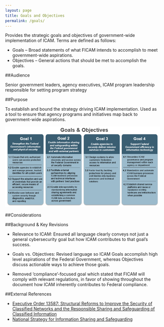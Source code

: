 ```yaml
---
layout: page
title: Goals and Objectives
permalink: /goals/
---
```


Provides the strategic goals and objectives of government-wide implementation of ICAM. Terms are defined as follows:

- Goals – Broad statements of what FICAM intends to accomplish to meet government-wide aspirations.
- Objectives – General actions that should be met to accomplish the goals.

##Audience

Senior government leaders, agency executives, ICAM program leadership responsible for setting program strategy

##Purpose

To establish and bound the strategy driving ICAM implementation. Used as a tool to ensure that agency programs and initiatives map back to government-wide aspirations.

<div style="text-align:center"><img src="../img/GoalsObjectives.png"/></div>

##Considerations

##Background & Key Revisions

- Relevance to ICAM: Ensured all language clearly conveys not just a general cybersecurity goal but how ICAM contributes to that goal’s success.

- Goals vs. Objectives: Revised language so ICAM Goals accomplish high level aspirations of the Federal Government, whereas Objectives discuss actionable ways to achieve those goals.

- Removed ‘compliance’-focused goal which stated that FICAM will comply with relevant regulations, in favor of showing throughout the document how ICAM inherently contributes to Federal compliance.  

##External References

* <a href="https://www.whitehouse.gov/the-press-office/2011/10/07/executive-order-13587-structural-reforms-improve-security-classified-net">Executive Order 13587: Structural Reforms to Improve the Security of Classified Networks and the Responsible Sharing and Safeguarding of Classified Information</a>
* <a href="https://www.whitehouse.gov/the-press-office/2012/12/19/national-strategy-information-sharing-and-safeguarding">National Strategy for Information Sharing and Safeguarding</a> 

